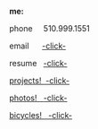 **me:**

phone
 &nbsp;  &nbsp;  510.999.1551
 
 email
&nbsp; &nbsp;&nbsp;&nbsp;<a href="mailto:bharat_nair@hotmail.com">-click-</a><br>

resume
&nbsp; <a href="RESUME SUM.pdf" download target="_blank">  -click-
 
projects!
 &nbsp;-click-
 
photos!
&nbsp; <a href="Resume Photos.pdf" download target="_blank">  -click-
 
bicycles!
&nbsp; <a href="Resume Photos.pdf" download target="_blank">  -click-


